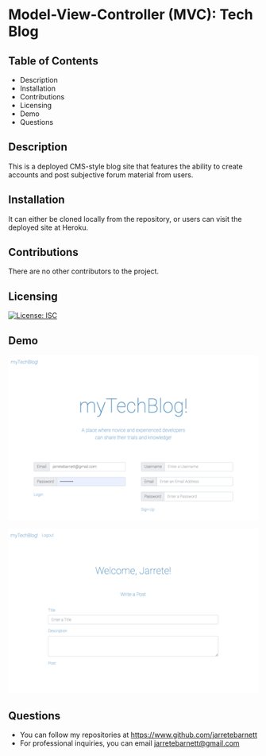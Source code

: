 # Model-View-Controller (MVC): Tech Blog

## Table of Contents

* Description
* Installation
* Contributions
* Licensing
* Demo
* Questions

## Description

This is a deployed CMS-style blog site that features the ability to create accounts and post subjective forum material from users.

## Installation

It can either be cloned locally from the repository, or users can visit the deployed site at Heroku.

## Contributions

There are no other contributors to the project.

## Licensing

[![License: ISC](https://img.shields.io/badge/License-ISC-blue.svg)](https://opensource.org/licenses/ISC)

## Demo

![homepage](assets/mytechblog.png)

![profile](assets/mytechblogprofile.png)

## Questions

* You can follow my repositories at https://www.github.com/jarretebarnett
* For professional inquiries, you can email jarretebarnett@gmail.com